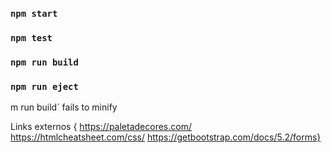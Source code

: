 
### `npm start`



### `npm test`


### `npm run build`


### `npm run eject`
m run build` fails to minify



Links externos {
https://paletadecores.com/
https://htmlcheatsheet.com/css/
https://getbootstrap.com/docs/5.2/forms}
